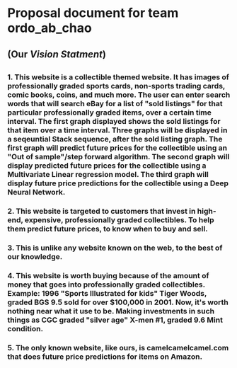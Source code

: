 # Proposal document for team ordo_ab_chao 
## **(Our _Vision_ _Statment_)** <h2>

### 1. This website is a collectible themed website. It has images of professionally graded sports cards, non-sports trading cards, comic books, coins, and much more. The user can enter search words that will search eBay for a list of "sold listings" for that particular professionally graded items, over a certain time interval. The first graph displayed shows the sold listings for that item over a time interval. Three graphs will be displayed in a seqeuntial Stack sequence, after the sold listing graph. The first graph will predict future prices for the collectible using an "Out of sample"/step forward algorithm. The second graph will display predicted future prices for the collectible using a Multivariate Linear regression model. The third graph will display future price predictions for the collectible using a Deep Neural Network. <h3>

### 2. This website is targeted to customers that invest in high-end, expensive, professionally graded collectibles. To help them predict future prices, to know when to buy and sell. <h3>

### 3. This is unlike any website known on the web, to the best of our knowledge. <h3>

### 4. This website is worth buying because of the amount of money that goes into professionally graded collectibles. Example: 1996 "Sports Illustrated for kids" Tiger Woods, graded BGS 9.5 sold for over $100,000 in 2001. Now, it's worth nothing near what it use to be. Making investments in such things as CGC graded "silver age" X-men #1, graded 9.6 Mint condition. <h3>

### 5. The only known website, like ours, is camelcamelcamel.com that does future price predictions for items on Amazon. <h3>
